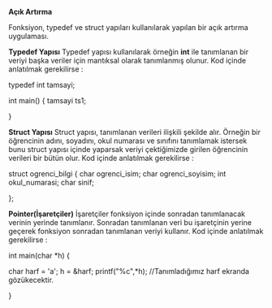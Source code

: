**Açık Artırma**

Fonksiyon, typedef ve struct yapıları kullanılarak yapılan bir açık artırma uygulaması. 

**Typedef Yapısı**
Typedef yapısı kullanılarak örneğin **int** ile tanımlanan bir veriyi başka veriler için mantıksal olarak tanımlanmış olunur. Kod içinde anlatılmak gerekilirse : 

typedef int tamsayi;

int main() {
tamsayi ts1;

}

**Struct Yapısı**
Struct yapısı, tanımlanan verileri ilişkili şekilde alır. Örneğin bir öğrencinin adını, soyadını, okul numarası ve sınıfını tanımlamak istersek bunu struct yapısı içinde yaparsak veriyi çektiğimizde girilen öğrencinin verileri bir bütün olur. Kod içinde anlatılmak gerekilirse :

struct ogrenci_bilgi {
  char ogrenci_isim;
  char ogrenci_soyisim;
  int okul_numarasi;
  char sinif;
  
};

**Pointer(İşaretçiler)**
İşaretçiler fonksiyon içinde sonradan tanımlanacak verinin yerinde tanımlanır. Sonradan tanımlanan veri bu işaretçinin yerine geçerek fonksiyon sonradan tanımlanan veriyi kullanır. Kod içinde anlatılmak gerekilirse :

int main(char *h) {

char harf = 'a';
h = &harf;
printf("%c",*h); //Tanımladığımız harf ekranda gözükecektir.

}
